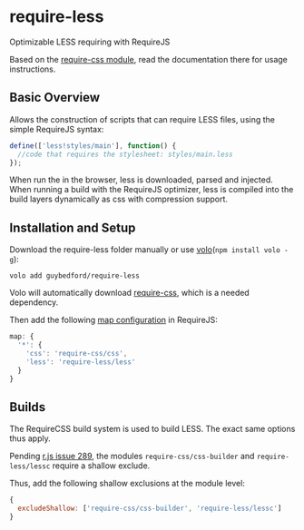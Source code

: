 require-less
===========

Optimizable LESS requiring with RequireJS

Based on the [require-css module](https://github.com/guybedford/require-css), read the documentation there for usage instructions.

Basic Overview
--------------

Allows the construction of scripts that can require LESS files, using the simple RequireJS syntax:

```javascript
define(['less!styles/main'], function() {
  //code that requires the stylesheet: styles/main.less
});
```

When run the in the browser, less is downloaded, parsed and injected. When running a build with the RequireJS optimizer, less is compiled into the build layers dynamically as css with compression support.

Installation and Setup
----------------------

Download the require-less folder manually or use [volo](https://github.com/volojs/volo)(`npm install volo -g`):

```
volo add guybedford/require-less
```

Volo will automatically download [require-css](https://github.com/guybedford/require-css/zipball/master), which is a needed dependency.

Then add the following [map configuration](http://requirejs.org/docs/api.html#config-map) in RequireJS:

```javascript
map: {
  '*': {
    'css': 'require-css/css',
    'less': 'require-less/less'
  }
}
```

Builds
------

The RequireCSS build system is used to build LESS. The exact same options thus apply.

Pending [r.js issue 289](https://github.com/jrburke/r.js/issues/289), the modules `require-css/css-builder` and `require-less/lessc` require a shallow exclude.

Thus, add the following shallow exclusions at the module level:

```javascript
{
  excludeShallow: ['require-css/css-builder', 'require-less/lessc']
}
```


